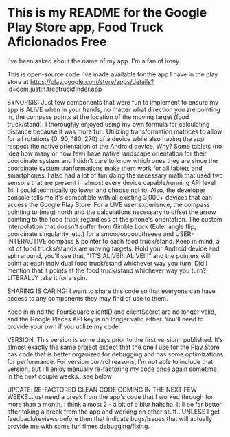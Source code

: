 # This is my README for the Google Play Store app, Food Truck Aficionados Free

I've been asked about the name of my app. I'm a fan of irony.

This is open-source code I've made available for the app I have in the play store at https://play.google.com/store/apps/details?id=com.justin.freetruckfinder.app


SYNOPSIS:
Just few components that were fun to implement to ensure my app is ALIVE when in your hands, no matter what direction you are pointing in, the compass points at the location of the moving target (food truck/stand):
I thoroughly enjoyed using my own formula for calculating distance because it was more fun. Utilizing transformation matrices to allow for all rotations (0, 90, 180, 270) of a device while also having the app respect the native orientation of the Android device. Why? Some tablets (no idea how many or how few) have native landscape orientation for their coordinate system and I didn't care to know which ones they are since the coordinate system tranformations make them work for all tablets and smartphones. I also had a lot of fun doing the necessary math that used two sensors that are present in almost every device capable/running API level 14. I could technically go lower and choose not to. Also, the developer console tells me it's compatible with all existing 3,000+ devices that can access the Google Play Store. For a LIVE user experience, the compass pointing to (mag) north and the calculations necessary to offset the arrow pointing to the food truck regardless of the phone's orientation. The custom interpolation that doesn't suffer from Gimble Lock (Euler angle flip, coordinate singularity, etc.) for a smoooooooootheeee and USER-INTERACTIVE compass & pointer to each food truck/stand. Keep in mind, a lot of food trucks/stands are moving targets. Hold your Android device and spin around, you'll see that, "IT'S ALIVE!!! ALIVE!!!" and the pointers will point at each individual food truck/stand whichever way you turn. Did I mention that it points at the food truck/stand whichever way you turn? LITERALLY take it for a spin. 


SHARING IS CARING!
I want to share this code so that everyone can have access to any components they may find of use to them.

Keep in mind the FourSquare clientID and clientSecret are no longer valid, and the Google Places API key is no longer valid either. You'll need to provide your own if you utilize my code.


VERSION:
This version is some days prior to the first version I published. It's almost exactly the same project except that the one I use for the Play Store has code that is better organized for debugging and has some optimizations for performance. For version control reasons, I'm not able to include that version, but I'll enjoy manually re-factoring my code once again sometime in the next couple weeks...see below


UPDATE:
RE-FACTORED CLEAN CODE COMING IN THE NEXT FEW WEEKS...just need a break from the app's code that I worked through for more than a month, I think almost 2 - a bit of a blur hahaha. It'll be far better after taking a break from the app and working on other stuff...UNLESS I get feedback/reviews before then that indicate bugs/issues that will actually provide me with some fun times debugging/fixing.
